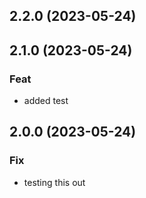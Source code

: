## 2.2.0 (2023-05-24)

## 2.1.0 (2023-05-24)

### Feat

- added test

## 2.0.0 (2023-05-24)

### Fix

- testing this out
